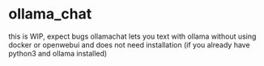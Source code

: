# ollama_chat
this is WIP, expect bugs
ollamachat lets you text with ollama without using docker or openwebui
and does not need installation (if you already have python3 and ollama installed)
